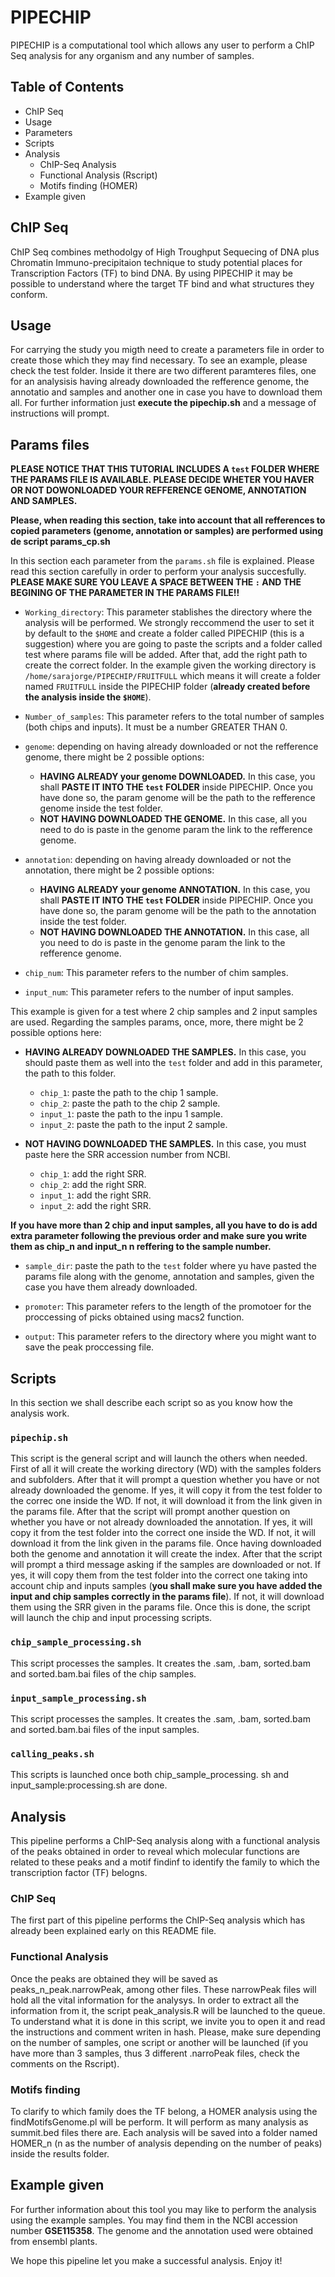 # PIPECHIP
PIPECHIP is a computational tool which allows any user to perform a ChIP Seq analysis for any organism and any number of samples.

## Table of Contents
- ChIP Seq
- Usage
- Parameters
- Scripts
- Analysis
  - ChIP-Seq Analysis
  - Functional Analysis (Rscript)
  - Motifs finding (HOMER)
- Example given

## ChIP Seq
ChIP Seq combines methodolgy of High Troughput Sequecing of DNA plus Chromatin Immuno-precipitaion technique to study potential
places for Transcription Factors (TF) to bind DNA. By using PIPECHIP it may be possible to understand where the target TF bind
and what structures they conform.

## Usage
For carrying the study you migth need to create a parameters file in order to create those which they may find necessary.
To see an example, please check the test folder. Inside it there are two different paramteres files, one for an analysisis having
already downloaded the refference genome, the annotatio and samples and another one in case you have to download them all. For further information just __execute the pipechip.sh__ and a message of instructions will prompt.

## Params files
__PLEASE NOTICE THAT THIS TUTORIAL INCLUDES A `test` FOLDER WHERE THE PARAMS FILE IS AVAILABLE. PLEASE DECIDE WHETER YOU HAVER OR NOT DOWONLOADED YOUR REFFERENCE GENOME, ANNOTATION AND SAMPLES.__

__Please, when reading this section, take into account that all refferences to copied parameters (genome, annotation or samples) are performed using de script params_cp.sh__

In this section each parameter from the `params.sh` file is explained. Please read this section carefully in order to perform your analysis succesfully. __PLEASE MAKE SURE YOU LEAVE A SPACE BETWEEN THE `:` AND THE BEGINING OF THE PARAMETER IN THE PARAMS FILE!!__

- `Working_directory`: This parameter stablishes the directory where the analysis will be performed. We strongly reccommend the user to set it by default to the `$HOME` and create a folder called PIPECHIP (this is a suggestion) where you are going to paste the scripts and a folder called test where params file will be added. After that, add the right path to create the correct folder. In the example given the working directory is `/home/sarajorge/PIPECHIP/FRUITFULL` which means it will create a folder named `FRUITFULL` inside the PIPECHIP folder (__already created before the analysis inside the `$HOME`__).

- `Number_of_samples`: This parameter refers to the total number of samples (both chips and inputs). It must be a number GREATER THAN 0.

- `genome`: depending on having already downloaded or not the refference genome, there might be 2 possible options:
  - __HAVING ALREADY your genome DOWNLOADED.__ In this case, you shall __PASTE IT INTO THE `test` FOLDER__ inside PIPECHIP. Once you have done so, the param genome will be the path to the refference genome inside the test folder.
  - __NOT HAVING DOWNLOADED THE GENOME.__ In this case, all you need to do is paste in the genome param the link to the refference genome.
  
- `annotation`: depending on having already downloaded or not the annotation, there might be 2 possible options:
  - __HAVING ALREADY your genome ANNOTATION.__ In this case, you shall __PASTE IT INTO THE `test` FOLDER__ inside PIPECHIP. Once you have done so, the param genome will be the path to the annotation inside the test folder.
  - __NOT HAVING DOWNLOADED THE ANNOTATION.__ In this case, all you need to do is paste in the genome param the link to the refference genome.

- `chip_num`: This parameter refers to the number of chim samples.

- `input_num`: This parameter refers to the number of input samples.

This example is given for a test where 2 chip samples and 2 input samples are used.
Regarding the samples params, once, more, there might be 2 possible options here:

- __HAVING ALREADY DOWNLOADED THE SAMPLES.__ In this case, you should paste them as well into the `test` folder and add in this parameter, the path to this folder.
  - `chip_1`: paste the path to the chip 1 sample.
  - `chip_2`: paste the path to the chip 2 sample.
  - `input_1`: paste the path to the inpu 1 sample.
  - `input_2`: paste the path to the input 2 sample.

- __NOT HAVING DOWNLOADED THE SAMPLES.__ In this case, you must paste here the SRR accession number from NCBI.
  - `chip_1`: add the right SRR.
  - `chip_2`: add the right SRR.
  - `input_1`: add the right SRR.
  - `input_2`: add the right SRR.

__If you have more than 2 chip and input samples, all you have to do is add extra parameter following the previous order and make sure you write them as chip_n and input_n n reffering to the sample number.__

- `sample_dir`: paste the path to the `test` folder where yu have pasted the params file along with the genome, annotation and samples, given the case you have them already downloaded.

- `promoter`: This parameter refers to the length of the promotoer for the proccessing of picks obtained using macs2 function. 

- `output`: This parameter refers to the directory where you might want to save the peak proccessing file.

## Scripts
In this section we shall describe each script so as you know how the analysis work.

### `pipechip.sh`
This script is the general script and will launch the others when  needed. First of all it will create the working directory (WD) with the samples folders and subfolders. After that it will prompt a question whether you have or not already downloaded the genome. If yes, it will copy it from the test folder to the correc one inside the WD. If not, it will download it from the link given in the params file. After that the script will prompt another question on whether you have or not already downloaded the annotation. If yes, it will copy it from the test folder into the correct one inside the WD. If not, it will download it from the link given in the params file.
Once having downloaded both the genome and annotation it will create the index. After that the script will prompt a third message asking if the samples are downloaded or not. If yes, it will copy them from the test folder into the correct one taking into account chip and inputs samples (__you shall make sure you have added the input and chip samples correctly in the params file__). If not, it will download them using the SRR given in the params file. Once this is done, the script will launch the chip and input processing scripts.

### `chip_sample_processing.sh`
This script processes the samples. It creates the .sam, .bam, sorted.bam and sorted.bam.bai files of the chip samples.

### `input_sample_processing.sh`
This script processes the samples. It creates the .sam, .bam, sorted.bam and sorted.bam.bai files of the input samples.

### `calling_peaks.sh`
This scripts is launched once both chip_sample_processing. sh and input_sample:processing.sh are done. 

## Analysis
This pipeline performs a ChIP-Seq analysis along with a functional analysis of the peaks obtained in order to reveal which molecular functions are related to these peaks and a motif findinf to identify the family to which the transcription factor (TF) belogns.

### ChIP Seq
The first part of this pipeline performs the ChIP-Seq analysis which has already been explained early on this README file.

### Functional Analysis
Once the peaks are obtained they will be saved as peaks_n_peak.narrowPeak, among other files. These narrowPeak files will hold all the vital information for the analysys. In order to extract all the information from it, the script peak_analysis.R will be launched to the queue. To understand what it is done in this script, we invite you to open it and read the instructions and comment writen in hash. Please, make sure depending on the number of samples, one script or another will be launched (if you have more than 3 samples, thus 3 different .narroPeak files, check the comments on the Rscript).

### Motifs finding
To clarify to which family does the TF belong, a HOMER analysis using the findMotifsGenome.pl will be perform. It will perform as many analysis as summit.bed files there are. Each analysis will be saved into a folder named HOMER_n (n as the number of analysis depending on the number of peaks) inside the results folder.

## Example given
For further information about this tool you may like to perform the analysis using the example samples. You may find them in the NCBI accession number __GSE115358__. The genome and the annotation used were obtained from ensembl plants.

We hope this pipeline let you make a successful analysis. Enjoy it!

